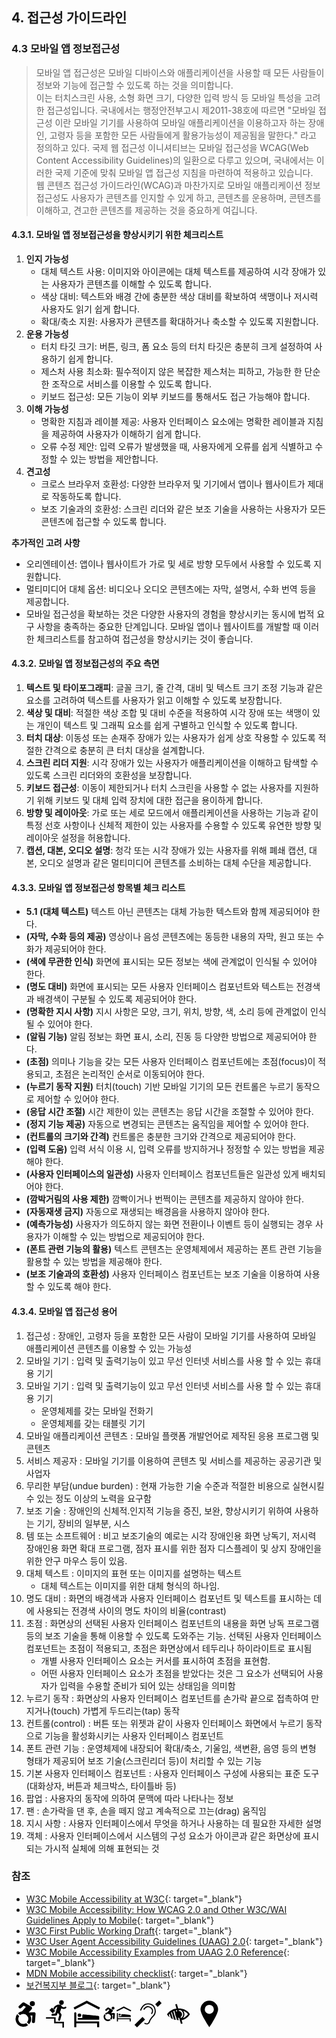 ## 4. 접근성 가이드라인

### 4.3 모바일 앱 정보접근성
>모바일 앱 접근성은 모바일 디바이스와 애플리케이션을 사용할 때 모든 사람들이 정보와 기능에 접근할 수 있도록 하는 것을 의미합니다.    
이는 터치스크린 사용, 소형 화면 크기, 다양한 입력 방식 등 모바일 특성을 고려한 접근성입니다. 
국내에서는 행정안전부고시 제2011-38호에 따르면 "모바일 접근성 이란 모바일 기기를 사용하여 모바일 애플리케이션을 이용하고자 하는 장애인, 고령자 등을 포함한 모든 사람들에게 활용가능성이 제공됨을 말한다." 라고 정의하고 있다.
국제 웹 접근성 이니셔티브는 모바일 접근성을 WCAG(Web Content Accessibility Guidelines)의 일환으로 다루고 있으며, 국내에서는 이러한 국제 기준에 맞춰 모바일 앱 접근성 지침을 마련하여 적용하고 있습니다.   
웹 콘텐츠 접근성 가이드라인(WCAG)과 마찬가지로 모바일 애플리케이션 정보접근성도 사용자가 콘텐츠를 인지할 수 있게 하고, 콘텐츠를 운용하며, 콘텐츠를 이해하고, 견고한 콘텐츠를 제공하는 것을 중요하게 여깁니다.

#### 4.3.1. 모바일 앱 정보접근성을 향상시키기 위한 체크리스트
1. **인지 가능성**   
   - 대체 텍스트 사용: 이미지와 아이콘에는 대체 텍스트를 제공하여 시각 장애가 있는 사용자가 콘텐츠를 이해할 수 있도록 합니다.
   - 색상 대비: 텍스트와 배경 간에 충분한 색상 대비를 확보하여 색맹이나 저시력 사용자도 읽기 쉽게 합니다.
   - 확대/축소 지원: 사용자가 콘텐츠를 확대하거나 축소할 수 있도록 지원합니다.
2. **운용 가능성**   
   - 터치 타깃 크기: 버튼, 링크, 폼 요소 등의 터치 타깃은 충분히 크게 설정하여 사용하기 쉽게 합니다.   
   - 제스처 사용 최소화: 필수적이지 않은 복잡한 제스처는 피하고, 가능한 한 단순한 조작으로 서비스를 이용할 수 있도록 합니다.   
   - 키보드 접근성: 모든 기능이 외부 키보드를 통해서도 접근 가능해야 합니다.
3. **이해 가능성**   
   - 명확한 지침과 레이블 제공: 사용자 인터페이스 요소에는 명확한 레이블과 지침을 제공하여 사용자가 이해하기 쉽게 합니다.   
   - 오류 수정 제안: 입력 오류가 발생했을 때, 사용자에게 오류를 쉽게 식별하고 수정할 수 있는 방법을 제안합니다.
4. **견고성**  
   - 크로스 브라우저 호환성: 다양한 브라우저 및 기기에서 앱이나 웹사이트가 제대로 작동하도록 합니다.
   - 보조 기술과의 호환성: 스크린 리더와 같은 보조 기술을 사용하는 사용자가 모든 콘텐츠에 접근할 수 있도록 합니다.

**추가적인 고려 사항**
- 오리엔테이션: 앱이나 웹사이트가 가로 및 세로 방향 모두에서 사용할 수 있도록 지원합니다.
- 멀티미디어 대체 옵션: 비디오나 오디오 콘텐츠에는 자막, 설명서, 수화 번역 등을 제공합니다.
- 모바일 접근성을 확보하는 것은 다양한 사용자의 경험을 향상시키는 동시에 법적 요구 사항을 충족하는 중요한 단계입니다. 모바일 앱이나 웹사이트를 개발할 때 이러한 체크리스트를 참고하여 접근성을 향상시키는 것이 좋습니다.

#### 4.3.2. 모바일 앱 정보접근성의 주요 측면
1. **텍스트 및 타이포그래피**: 글꼴 크기, 줄 간격, 대비 및 텍스트 크기 조정 기능과 같은 요소를 고려하여 텍스트를 사용자가 읽고 이해할 수 있도록 보장합니다.
2. **색상 및 대비**: 적절한 색상 조합 및 대비 수준을 적용하여 시각 장애 또는 색맹이 있는 개인이 텍스트 및 그래픽 요소를 쉽게 구별하고 인식할 수 있도록 합니다.
3. **터치 대상**: 이동성 또는 손재주 장애가 있는 사용자가 쉽게 상호 작용할 수 있도록 적절한 간격으로 충분히 큰 터치 대상을 설계합니다.
4. **스크린 리더 지원**: 시각 장애가 있는 사용자가 애플리케이션을 이해하고 탐색할 수 있도록 스크린 리더와의 호환성을 보장합니다.
5. **키보드 접근성**: 이동이 제한되거나 터치 스크린을 사용할 수 없는 사용자를 지원하기 위해 키보드 및 대체 입력 장치에 대한 접근을 용이하게 합니다.
6. **방향 및 레이아웃**: 가로 또는 세로 모드에서 애플리케이션을 사용하는 기능과 같이 특정 선호 사항이나 신체적 제한이 있는 사용자를 수용할 수 있도록 유연한 방향 및 레이아웃 설정을 허용합니다.
7. **캡션, 대본, 오디오 설명**: 청각 또는 시각 장애가 있는 사용자를 위해 폐쇄 캡션, 대본, 오디오 설명과 같은 멀티미디어 콘텐츠를 소비하는 대체 수단을 제공합니다.

#### 4.3.3. 모바일 앱 정보접근성 항목별 체크 리스트
- **5.1 (대체 텍스트)** 텍스트 아닌 콘텐츠는 대체 가능한 텍스트와 함께 제공되어야 한다.
- **(자막, 수화 등의 제공)** 영상이나 음성 콘텐츠에는 동등한 내용의 자막, 원고 또는 수화가 제공되어야 한다.
- **(색에 무관한 인식)** 화면에 표시되는 모든 정보는 색에 관계없이 인식될 수 있어야 한다.
- **(명도 대비)** 화면에 표시되는 모든 사용자 인터페이스 컴포넌트와 텍스트는 전경색과 배경색이 구분될 수 있도록 제공되어야 한다.
- **(명확한 지시 사항)** 지시 사항은 모양, 크기, 위치, 방향, 색, 소리 등에 관계없이 인식될 수 있어야 한다.
- **(알림 기능)** 알림 정보는 화면 표시, 소리, 진동 등 다양한 방법으로 제공되어야 한다.
- **(초점)** 의미나 기능을 갖는 모든 사용자 인터페이스 컴포넌트에는 초점(focus)이 적용되고, 초점은 논리적인 순서로 이동되어야 한다.
- **(누르기 동작 지원)** 터치(touch) 기반 모바일 기기의 모든 컨트롤은 누르기 동작으로 제어할 수 있어야 한다.
- **(응답 시간 조절)** 시간 제한이 있는 콘텐츠는 응답 시간을 조절할 수 있어야 한다.
- **(정지 기능 제공)** 자동으로 변경되는 콘텐츠는 움직임을 제어할 수 있어야 한다.
- **(컨트롤의 크기와 간격)** 컨트롤은 충분한 크기와 간격으로 제공되어야 한다.
- **(입력 도움)** 입력 서식 이용 시, 입력 오류를 방지하거나 정정할 수 있는 방법을 제공해야 한다.
- **(사용자 인터페이스의 일관성)** 사용자 인터페이스 컴포넌트들은 일관성 있게 배치되어야 한다.
- **(깜박거림의 사용 제한)** 깜빡이거나 번쩍이는 콘텐츠를 제공하지 않아야 한다.
- **(자동재생 금지)** 자동으로 재생되는 배경음을 사용하지 않아야 한다.
- **(예측가능성)** 사용자가 의도하지 않는 화면 전환이나 이벤트 등이 실행되는 경우 사용자가 이해할 수 있는 방법으로 제공되어야 한다.
- **(폰트 관련 기능의 활용)** 텍스트 콘텐츠는 운영체제에서 제공하는 폰트 관련 기능을 활용할 수 있는 방법을 제공해야 한다.
- **(보조 기술과의 호환성)** 사용자 인터페이스 컴포넌트는 보조 기술을 이용하여 사용할 수 있도록 해야 한다.


#### 4.3.4. 모바일 앱 접근성 용어
1. 접근성 : 장애인, 고령자 등을 포함한 모든 사람이 모바일 기기를 사용하여 모바일 애플리케이션 콘텐츠를 이용할 수 있는 가능성
2. 모바일 기기 : 입력 및 출력기능이 있고 무선 인터넷 서비스를 사용 할 수 있는 휴대용 기기
3. 모바일 기기 : 입력 및 출력기능이 있고 무선 인터넷 서비스를 사용 할 수 있는 휴대용 기기   
   - 운영체제를 갖는 모바일 전화기
   - 운영체제를 갖는 태블릿 기기
4. 모바일 애플리케이션 콘텐츠 : 모바일 플랫폼 개발언어로 제작된 응용 프로그램 및 콘텐츠
5. 서비스 제공자 : 모바일 기기를 이용하여 콘텐츠 및 서비스를 제공하는 공공기관 및 사업자
6. 무리한 부담(undue burden) : 현재 가능한 기술 수준과 적절한 비용으로 실현시킬 수 있는 정도 이상의 노력을 요구함
7. 보조 기술 : 장애인의 신체적․인지적 기능을 증진, 보완, 향상시키기 위하여 사용하는 기기, 장비의 일부분, 시스
8. 템 또는 소프트웨어 : 비고 보조기술의 예로는 시각 장애인용 화면 낭독기, 저시력 장애인용 화면 확대 프로그램, 점자 표시를 위한 점자 디스플레이 및 상지 장애인을 위한 안구 마우스 등이 있음.
9. 대체 텍스트 : 이미지의 표현 또는 이미지를 설명하는 텍스트
   - 대체 텍스트는 이미지를 위한 대체 형식의 하나임.
10. 명도 대비 : 화면의 배경색과 사용자 인터페이스 컴포넌트 및 텍스트를 표시하는 데에 사용되는 전경색 사이의 명도 차이의 비율(contrast)
11. 초점 : 화면상의 선택된 사용자 인터페이스 컴포넌트의 내용을 화면 낭독 프로그램 등의 보조 기술을 통해 이용할 수 있도록 도와주는 기능. 선택된 사용자 인터페이스 컴포넌트는 초점이 적용되고, 초점은 화면상에서 테두리나 하이라이트로 표시됨
    - 개별 사용자 인터페이스 요소는 커서를 표시하여 초점을 표현함.
    - 어떤 사용자 인터페이스 요소가 초점을 받았다는 것은 그 요소가 선택되어 사용자가 입력을 수용할 준비가 되어 있는 상태임을 의미함
12. 누르기 동작 : 화면상의 사용자 인터페이스 컴포넌트를 손가락 끝으로 접촉하여 만지거나(touch) 가볍게 두드리는(tap) 동작
13. 컨트롤(control) : 버튼 또는 위젯과 같이 사용자 인터페이스 화면에서 누르기 동작으로 기능을 활성화시키는 사용자 인터페이스 컴포넌트
14. 폰트 관련 기능 : 운영체제에 내장되어 확대/축소, 기울임, 색변환, 음영 등의 변형 형태가 제공되어 보조 기술(스크린리더 등)이 처리할 수 있는 기능
15. 기본 사용자 인터페이스 컴포넌트 : 사용자 인터페이스 구성에 사용되는 표준 도구(대화상자, 버튼과 체크박스, 타이틀바 등) 
16. 팝업 : 사용자의 동작에 의하여 문맥에 따라 나타나는 정보
17. 팬 : 손가락을 댄 후, 손을 떼지 않고 계속적으로 끄는(drag) 움직임
18. 지시 사항 : 사용자 인터페이스에서 무엇을 하거나 사용하는 데 필요한 자세한 설명
19. 객체 : 사용자 인터페이스에서 시스템의 구성 요소가 아이콘과 같은 화면상에 표시되는 가시적 실체에 의해 표현되는 것

### 참조
- [W3C Mobile Accessibility at W3C](https://www.w3.org/WAI/standards-guidelines/mobile/){: target="_blank"}
- [W3C Mobile Accessibility: How WCAG 2.0 and Other W3C/WAI Guidelines Apply to Mobile](https://www.w3.org/TR/mobile-accessibility-mapping/){: target="_blank"}
- [W3C First Public Working Draft](https://www.w3.org/news/2015/first-public-working-draft-performance-timeline-level-2/){: target="_blank"}
- [W3C User Agent Accessibility Guidelines (UAAG) 2.0](https://www.w3.org/TR/UAAG20/){: target="_blank"}
- [W3C Mobile Accessibility Examples from UAAG 2.0 Reference](https://www.w3.org/TR/IMPLEMENTING-UAAG20/mobile.html){: target="_blank"}
- [MDN Mobile accessibility checklist](https://developer.mozilla.org/en-US/docs/Web/Accessibility/Mobile_accessibility_checklist){: target="_blank"}
- [보건복지부 블로그](https://blog.naver.com/prologue/PrologueList.naver?blogId=mohw2016){: target="_blank"}



<svg version="1.1" xmlns="http://www.w3.org/2000/svg" role="img" aria-hidden="true" class="at-a-glance-icons" viewBox="0 0 150 150" width="45px" height="45px">
<title _mstHash="24" _mstTextHash="45249945">레벨 접근 아이콘</title>
<path class="cls-1" d="M126.2,68.62a8.16,8.16,0,0,0-6.28-2.45L91.54,67.75,107.16,50a9.54,9.54,0,0,0,2-8.93,8.11,8.11,0,0,0-3.63-5.15L68.19,14.18a8.14,8.14,0,0,0-9.51,1L40.47,31.38A8.14,8.14,0,1,0,51.31,43.53L65.11,31.22l11.41,6.63L56.38,60.79A41.51,41.51,0,0,0,34.61,71.55L45.13,82.07a26.75,26.75,0,0,1,37.79,37.79l10.52,10.52a41.63,41.63,0,0,0,7.07-46.83l11-.61-2.67,32.78a8.14,8.14,0,0,0,7.45,8.78l0.67,0a8.14,8.14,0,0,0,8.1-7.48L128.49,75A8.14,8.14,0,0,0,126.2,68.62Z"></path>
<path class="cls-1" d="M111.12,33.74A13.63,13.63,0,1,0,97.5,20.12,13.63,13.63,0,0,0,111.12,33.74Z"></path>
<path class="cls-1" d="M63.12,128.65A26.75,26.75,0,0,1,41,86.86L30.34,76.23a41.62,41.62,0,0,0,58.43,58.43L78.14,124A26.62,26.62,0,0,1,63.12,128.65Z"></path>
</svg>


<svg version="1.1" xmlns="http://www.w3.org/2000/svg" role="img" aria-hidden="true" class="at-a-glance-icons" viewBox="0 0 150 150" width="45px" height="45px">
<title _mstHash="26" _mstTextHash="74042982">단계 아이콘으로 액세스</title>
<circle class="cls-1" cx="103.07" cy="14.29" r="12.3"></circle>
<path class="cls-1" d="M69.55,59.55l-5-5.36L65.76,53A1.5,1.5,0,0,0,66,51.09a4.77,4.77,0,0,0,3.75-3.44c1-3.55,4.07-7,8.5-9.56a28.41,28.41,0,0,1,3-1.45l-6.6,20.65A8.31,8.31,0,0,0,74.28,61L69.64,73.35l-14.45.72a5.64,5.64,0,0,0,.28,11.28h0.28l18.15-.9a5.65,5.65,0,0,0,5-3.66L83,70a13.11,13.11,0,0,0,1.48.31L91.84,81l-6.34,23.49a5.64,5.64,0,1,0,10.9,2.94l7-26a5.64,5.64,0,0,0-.81-4.68L95.23,66a8.61,8.61,0,0,0,.86-1.87L102.2,45a22.16,22.16,0,0,0,6.18,2.72,24.87,24.87,0,0,0,6.55.88,19.77,19.77,0,0,0,12.73-4.2,4.77,4.77,0,0,0-6.18-7.28c-2.24,1.91-6.6,2.47-10.58,1.38-3.23-.88-5.6-2.68-6.34-4.81a4.67,4.67,0,0,0-.24-0.55,12.17,12.17,0,0,0-4.95-6.25,4.75,4.75,0,0,0-1.76-1,7.87,7.87,0,0,0-1-.35A17.79,17.79,0,0,0,93.9,25h0a12.66,12.66,0,0,0-1.89,0,35.49,35.49,0,0,0-18.47,4.73c-6.73,3.83-11.35,9.28-13,15.36,0,0.1,0,.21-0.07.31A1.5,1.5,0,0,0,59,45.8L57.75,47l-5-5.36L39.46,54,56.29,72ZM59.84,46.71a0.25,0.25,0,0,1,.35,0l0.18,0.19A4.78,4.78,0,0,0,63.86,51l0.42,0.09,0.09,0.1,0.54,0.57a0.24,0.24,0,0,1,0,.35l-1.24,1.16-5.06-5.4Z"></path>
<polygon class="cls-1" points="72.11 116.63 72.11 92.23 20.65 92.23 20.65 100.28 64.05 100.28 64.05 124.69 108.26 124.69 108.26 148.01 116.31 147.84 116.31 116.63 72.11 116.63"></polygon>
</svg>

<svg version="1.1" xmlns="http://www.w3.org/2000/svg" role="img" aria-labelledby="title" class="at-a-glance-icons" viewBox="0 0 150 150" width="45px" height="45px">
<title _mstHash="28" _mstTextHash="30133948">침실 아이콘</title>
<path class="cls-1" d="M19,71.15a5.51,5.51,0,0,0-11,0V146H19V125H130v21h11V115H19V71.15Z"></path><polygon class="cls-1" points="74.82 18.47 139.85 51.98 145.57 40.89 74.8 4.43 74.77 4.43 74.77 4.43 4.43 40.69 10.16 51.78 74.82 18.47"></polygon><circle class="cls-1" cx="35.64" cy="81.62" r="9.5"></circle><path class="cls-1" d="M134.07,85.14C126,84,56.79,77.38,56.79,77.38s-2.61-.45-4.05.71-1.62,2.34-1.66,4.28,0,13.63,0,14.63H31.27c-2.83,0-5.14,1.67-5.14,4.5s2.31,4.5,5.14,4.5H141V92.6S142.17,86.23,134.07,85.14Z"></path>
</svg>

<svg version="1.1" xmlns="http://www.w3.org/2000/svg" role="img" aria-labelledby="title" class="at-a-glance-icons" viewBox="0 0 150 150" width="45px" height="45px">
<title _mstHash="30" _mstTextHash="75640721">레벨 액세스 침실 아이콘</title>
<path class="cls-1" d="M60.18,71.35A4.59,4.59,0,0,0,56.65,70l-16,.89,8.79-10a5.37,5.37,0,0,0,1.13-5,4.56,4.56,0,0,0-2-2.9l-21-12.21a4.58,4.58,0,0,0-5.35.54L11.93,50.39A4.58,4.58,0,1,0,18,57.23L25.8,50.3,32.22,54,20.88,66.94A23.36,23.36,0,0,0,8.63,73l5.92,5.92a15.06,15.06,0,0,1,21.27,21.27l5.92,5.92a23.43,23.43,0,0,0,4-26.36l6.18-.34L50.4,97.86a4.58,4.58,0,0,0,4.19,4.94l0.38,0a4.58,4.58,0,0,0,4.56-4.21l1.93-23.69A4.58,4.58,0,0,0,60.18,71.35Z"></path><path class="cls-1" d="M51.7,51.72A7.67,7.67,0,1,0,44,44,7.67,7.67,0,0,0,51.7,51.72Z"></path><path class="cls-1" d="M24.68,105.13A15.06,15.06,0,0,1,12.21,81.61l-6-6a23.43,23.43,0,0,0,32.89,32.89l-6-6A15,15,0,0,1,24.68,105.13Z"></path><path class="cls-1" d="M78,72.65a3,3,0,0,0-6,0V115h6V103h62v12h6V98H78V72.65Z"></path><polygon class="cls-1" points="108.94 43 145.54 61.86 148.76 55.62 108.92 35.1 108.91 35.1 108.91 35.1 69.32 55.51 72.54 61.75 108.94 43"></polygon><circle class="cls-1" cx="86.88" cy="78.55" r="5.35"></circle><path class="cls-1" d="M142.19,80.52c-4.56-.62-43.45-4.37-43.45-4.37a3.31,3.31,0,0,0-2.26.4,2.46,2.46,0,0,0-.92,2.31c0,1.06,0,8.14,0,8.14H84.43c-1.59,0-2.89.91-2.89,2.5s1.3,2.5,2.89,2.5H146V84.72S146.75,81.14,142.19,80.52Z"></path>
</svg>

<svg version="1.1" xmlns="http://www.w3.org/2000/svg" role="img" aria-hidden="true" class="at-a-glance-icons" viewBox="0 0 150 150" width="45px" height="45px">
<title _mstHash="32" _mstTextHash="29484299">청각 아이콘</title>
<path class="cls-1" d="M68.26,131.18c-4.25,0-8.92-1.62-14-4.86l3.24-5c5.62,3.61,10.36,4.72,14.08,3.3,5.38-2.05,8-9.08,9.16-13.08s11.27-19.82,19.87-27.66c8.28-7.55,9.52-18.3,9.52-24,0-7.79-2.38-33.39-33-35.76C65,23.1,54.74,28.35,46.84,39.68a62.42,62.42,0,0,0-8.5,18.1l-5.82-1.45c0.1-.41,10.6-40.93,45.14-38.27,36.66,2.84,38.52,35.27,38.52,41.74,0,6.72-1.49,19.36-11.48,28.47-8.11,7.39-17.4,22.19-18.13,24.84-1.73,6.22-5.35,14.24-12.8,17.08A15.32,15.32,0,0,1,68.26,131.18Z"></path>
<path class="cls-1" d="M94.89,76.57l-4.42-4.06c0.06-.06,6.26-7,5.4-15.19-0.54-5.07-3.71-9.73-9.44-13.83-5.06-3.63-10.1-4.94-15-3.86C61.38,41.84,54.85,53.17,54.79,53.28l-5.22-3c0.32-.56,7.94-13.78,20.6-16.56,6.61-1.45,13.25.18,19.76,4.85,7.2,5.16,11.2,11.27,11.91,18.14C103,67.64,95.22,76.21,94.89,76.57Z"></path>
<rect class="cls-1" x="0.84" y="109.3" width="59.93" height="19" transform="translate(-74.43 55.65) rotate(-44.49)"></rect>
<rect class="cls-1" x="115.68" y="10.8" width="29" height="19" transform="translate(21.91 95.38) rotate(-43.6)"></rect>
</svg>

<svg version="1.1" xmlns="http://www.w3.org/2000/svg" role="img" aria-hidden="true" class="at-a-glance-icons" viewBox="0 0 150 150" width="45px" height="45px">
<title _mstHash="34" _mstTextHash="37256453">시각적 아이콘</title>
<path class="cls-1" d="M133.46,74.61A37.33,37.33,0,0,0,129.68,69C123,60.53,106.59,45.5,75,45.5c-0.89,0-1.75,0-2.61.06l-7-24.14-8.64,2.51,6.48,22.36c-1.9.26-3.74,0.58-5.52,0.95A76.19,76.19,0,0,0,49,49.56q-2.73.91-5.23,2a71.49,71.49,0,0,0-8.19,4.08q-2.09,1.21-4,2.48A69.87,69.87,0,0,0,24,64c-1.72,1.55-3.23,3-4.51,4.44A57.11,57.11,0,0,0,15,73.91c-1.33,1.62-2,2.62-2,2.62s3.73,8.19,13.5,16.2l-4-13.81a50.52,50.52,0,0,1,4.32-5.08l7,24a65.34,65.34,0,0,0,10.89,5.23L34.29,67.29c1.21-.9,2.52-1.79,3.91-2.67L49.85,104.8a77.44,77.44,0,0,0,10,2.15L46.32,60.3q2.47-1.09,5.21-2l5.08,17.53c0,0.46-.07.91-0.07,1.37a18.35,18.35,0,0,0,3.65,11l5.64,19.47c2.38,0.19,4.84.3,7.41,0.3,0.69,0,1.35,0,2,0L71.64,95.3a17.3,17.3,0,0,0,5.84.14h0L81,107.61h0l6.07,21,8.64-2.51-5.1-17.62,0-.06c13-1.78,23.91-9,31.18-15.78A74,74,0,0,0,133.26,79l1.34-2.16Zm-71-11-2.24-7.72c1.78-.36,3.62-0.65,5.54-0.88l1.55,5.35A18.46,18.46,0,0,0,62.46,63.65ZM87.23,96.77l-1.8-4.7H85a17.77,17.77,0,0,0,8-14.9A18,18,0,0,0,76,59l-1-4h0a83.58,83.58,0,0,1,10.26.38C90.08,58,98.87,64.52,98.87,77.29,98.87,88.46,92.07,94.09,87.23,96.77Zm10.6,0.64a28.19,28.19,0,0,0,8-20.24A30.43,30.43,0,0,0,99.7,58.56c14.2,5.16,21.58,13.9,24.39,18C120.61,81.3,111.32,92.47,97.83,97.41Z"></path>
</svg>

<svg version="1.1" xmlns="http://www.w3.org/2000/svg" role="img" aria-hidden="true" class="at-a-glance-icons" viewBox="0 0 150 150" width="45px" height="45px">
<title _mstHash="36" _mstTextHash="29791736">일반 아이콘</title>
<path class="cls-1" d="M75,4.2A46.89,46.89,0,0,0,28.16,51c0,10.4,6.64,27.36,20.31,51.85C58.13,120.2,67.64,134.64,68,135.25l7,10.55,7-10.55c0.4-.61,9.91-15,19.57-32.37C115.2,78.4,121.84,61.44,121.84,51A46.89,46.89,0,0,0,75,4.2ZM75,75A24.28,24.28,0,1,1,99.28,50.72,24.28,24.28,0,0,1,75,75Z"></path>
</svg>
